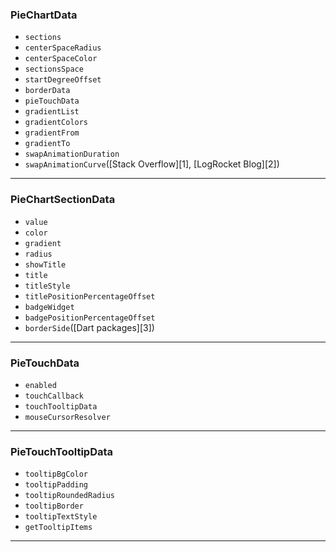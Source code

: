 ### **PieChartData**

* `sections`
* `centerSpaceRadius`
* `centerSpaceColor`
* `sectionsSpace`
* `startDegreeOffset`
* `borderData`
* `pieTouchData`
* `gradientList`
* `gradientColors`
* `gradientFrom`
* `gradientTo`
* `swapAnimationDuration`
* `swapAnimationCurve`([Stack Overflow][1], [LogRocket Blog][2])

---

### **PieChartSectionData**

* `value`
* `color`
* `gradient`
* `radius`
* `showTitle`
* `title`
* `titleStyle`
* `titlePositionPercentageOffset`
* `badgeWidget`
* `badgePositionPercentageOffset`
* `borderSide`([Dart packages][3])

---

### **PieTouchData**

* `enabled`
* `touchCallback`
* `touchTooltipData`
* `mouseCursorResolver`

---

### **PieTouchTooltipData**

* `tooltipBgColor`
* `tooltipPadding`
* `tooltipRoundedRadius`
* `tooltipBorder`
* `tooltipTextStyle`
* `getTooltipItems`

---